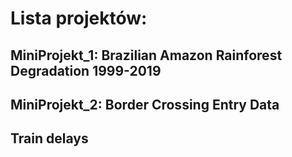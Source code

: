 # Lista projektów:
## MiniProjekt_1: Brazilian Amazon Rainforest Degradation 1999-2019
## MiniProjekt_2: Border Crossing Entry Data
## Train delays